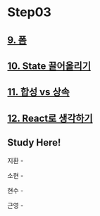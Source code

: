 # Step03

## [9. 폼](https://ko.reactjs.org/docs/forms.html)
## [10. State 끌어올리기](https://ko.reactjs.org/docs/lifting-state-up.html)
## [11. 합성 vs 상속](https://ko.reactjs.org/docs/composition-vs-inheritance.html)
## [12. React로 생각하기](https://ko.reactjs.org/docs/thinking-in-react.html)

## Study Here!

지환 - 

소현 -

현수 - 

근영 - 
